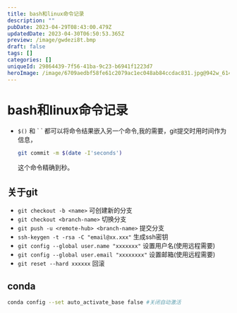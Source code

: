 ```yaml
---
title: bash和linux命令记录
description: ""
pubDate: 2023-04-29T08:43:00.479Z
updatedDate: 2023-04-30T06:50:53.365Z
preview: /image/gwdezi8t.bmp
draft: false
tags: []
categories: []
uniqueId: 29864439-7f56-41ba-9c23-b6941f1223d7
heroImage: /image/6709aedbf58fe61c2079ac1ec048ab84ccdac831.jpg@942w_614h_progressive.webp
---
```

# bash和linux命令记录

* `$()` 和  \` \` 都可以将命令结果嵌入另一个命令,我的需要，git提交时用时间作为信息，
    ~~~bash
    git commit -m $(date -I'seconds')
    ~~~
    这个命令精确到秒。

## 关于git

* `git checkout -b <name>` 可创建新的分支
* `git checkout <branch-name>` 切换分支
* `git push -u <remote-hub> <branch-name>` 提交分支
* `ssh-keygen -t -rsa -C "email@xx.xxx"` 生成ssh密钥
* `git config --global user.name "xxxxxxx"` 设置用户名(使用远程需要)
* `git config --global user.email "xxxxxxxx"` 设置邮箱(使用远程需要)
* `git reset --hard xxxxxx` 回滚

## conda

~~~bash
conda config --set auto_activate_base false #关闭自动激活
~~~